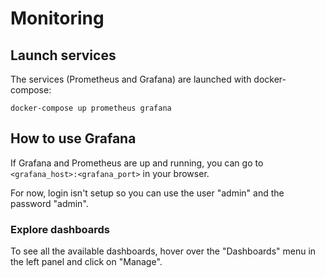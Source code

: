 # Monitoring

## Launch services

The services (Prometheus and Grafana) are launched with docker-compose:

```
docker-compose up prometheus grafana
```

## How to use Grafana

If Grafana and Prometheus are up and running, you can go to `<grafana_host>:<grafana_port>` in your browser.

For now, login isn't setup so you can use the user "admin" and the password "admin".

### Explore dashboards

To see all the available dashboards, hover over the "Dashboards" menu in the left panel and click on "Manage".